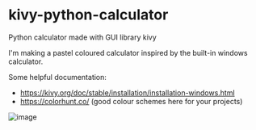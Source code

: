# kivy-python-calculator
Python calculator made with GUI library kivy

I'm making a pastel coloured calculator inspired by the built-in windows calculator.

Some helpful documentation:
* https://kivy.org/doc/stable/installation/installation-windows.html
* https://colorhunt.co/ (good colour schemes here for your projects)

![image](https://github.com/sacha505/kivy-python-calculator/assets/132931391/3ff9c169-9204-4e33-acbb-7387d8549c7d)

